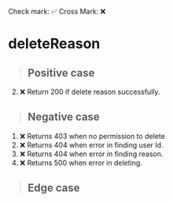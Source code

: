 Check mark: ✅
Cross Mark: ❌

# deleteReason

> ## Positive case
<!-- 1. ❌ Receives a POST request in the **/api/backup/popupeditors/** route. -->
2. ❌ Return 200 if delete reason successfully.

> ## Negative case
1. ❌ Returns 403 when no permission to delete
2. ❌ Returns 404 when error in finding user Id. 
3. ❌ Returns 404 when error in finding reason. 
4. ❌ Returns 500 when error in deleting.

> ## Edge case